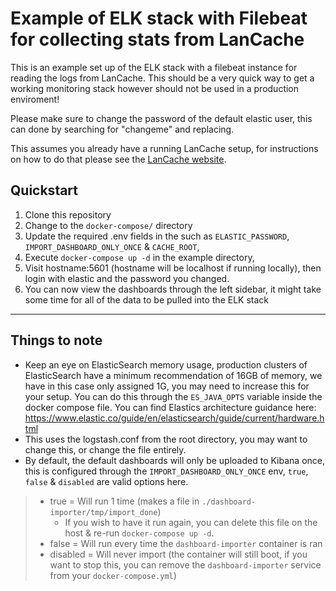 # Example of ELK stack with Filebeat for collecting stats from LanCache

This is an example set up of the ELK stack with a filebeat instance for reading the logs from LanCache. This should be a very quick way to get a working monitoring stack however should not be used in a production enviroment!

Please make sure to change the password of the default elastic user, this can done by searching for "changeme" and replacing. 

This assumes you already have a running LanCache setup, for instructions on how to do that please see the [LanCache website](https://lancache.net/docs).

## Quickstart

1. Clone this repository
2. Change to the `docker-compose/` directory
3. Update the required .env fields in the such as `ELASTIC_PASSWORD`, `IMPORT_DASHBOARD_ONLY_ONCE` & `CACHE_ROOT`,
4. Execute `docker-compose up -d` in the example directory,
5. Visit hostname:5601 (hostname will be localhost if running locally), then login with elastic and the password you changed.
6. You can now view the dashboards through the left sidebar, it might take some time for all of the data to be pulled into the ELK stack


---
## Things to note

* Keep an eye on ElasticSearch memory usage, production clusters of ElasticSearch have a minimum recommendation of 16GB of memory, we have in this case only assigned 1G, you may need to increase this for your setup. You can do this through the `ES_JAVA_OPTS` variable inside the docker compose file. You can find Elastics architecture guidance here: https://www.elastic.co/guide/en/elasticsearch/guide/current/hardware.html
* This uses the logstash.conf from the root directory, you may want to change this, or change the file entirely.
* By default, the default dashboards will only be uploaded to Kibana once, this is configured through the `IMPORT_DASHBOARD_ONLY_ONCE` env, `true`, `false` & `disabled` are valid options here.
> * true = Will run 1 time (makes a file in `./dashboard-importer/tmp/import_done`)
>   * If you wish to have it run again, you can delete this file on the host & re-run `docker-compose up -d`.
> * false = Will run every time the `dashboard-importer` container is ran
> * disabled = Will never import (the container will still boot, if you want to stop this, you can remove the `dashboard-importer` service from your `docker-compose.yml`)